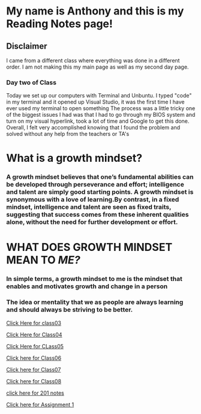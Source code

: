 # My name is Anthony and this is my Reading Notes page! 
## Disclaimer 
I came from a different class where everything was done in a different order. I am not making this my main page as well as my second day page. 

### Day two of Class 

 Today we set up our computers with Terminal and Unbuntu. 
 I typed "code" in my terminal and it opened up Visual Studio, it was the first time I have ever used my terminal to open something 
 The process was a little tricky one of the biggest issues I had was that I had to go through my BIOS system and turn on my visual hyperlink, took a lot of time and Google to get 
 this done. Overall, I felt very accomplished knowing that I found the problem and solved without any help from the teachers or TA's
 
# What is a growth mindset?
### A growth mindset believes that one’s fundamental abilities can be developed through perseverance and effort; intelligence and talent are simply good starting points. A growth mindset is synonymous with a love of learning.By contrast, in a fixed mindset, intelligence and talent are seen as fixed traits, suggesting that success comes from these inherent qualities alone, without the need for further development or effort.

# WHAT DOES GROWTH MINDSET MEAN TO *ME?*
### In simple terms, a growth mindset to me is the mindset that enables and motivates growth and change in a person 
### The idea or mentality that we as people are always learning and should always be striving to be better. 


[Click Here for class03](https://ochoaap.github.io/reading-notes/class-03)

[Click Here for Class04](https://ochoaap.github.io/reading-notes/class04)

[Click Here for CLass05](https://ochoaap.github.io/reading-notes/class05)

[Click here for Class06](https://ochoaap.github.io/reading-notes/class06)

[Click here for Class07](https://ochoaap.github.io/reading-notes/class07)

[Click here for Class08](https://ochoaap.github.io/reading-notes/class08)

[click here for 201 notes](201/201class01.md)

[Click here for Assignment 1](201/class01.md) 
